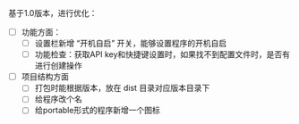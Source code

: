 基于1.0版本，进行优化：

- [ ] 功能方面：
  - [ ] 设置栏新增 “开机自启” 开关，能够设置程序的开机自启
  - [ ] 功能检查：获取API key和快捷键设置时，如果找不到配置文件时，是否有进行创建操作

- [ ] 项目结构方面
  - [ ] 打包时能根据版本，放在 dist 目录对应版本目录下
  - [ ] 给程序改个名
  - [ ] 给portable形式的程序新增一个图标
